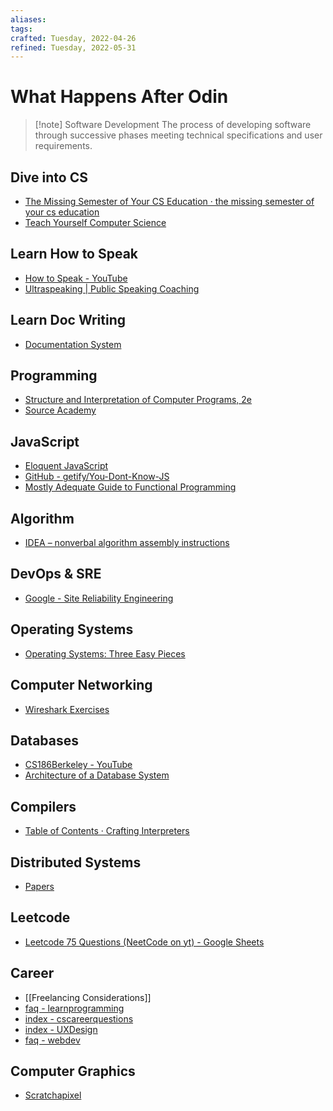 ```yaml
---
aliases:
tags:
crafted: Tuesday, 2022-04-26
refined: Tuesday, 2022-05-31
---
```


# What Happens After Odin

> [!note] Software Development
> The process of developing software through successive phases meeting technical specifications and user requirements.

## Dive into CS

- [The Missing Semester of Your CS Education · the missing semester of your cs education](https://missing.csail.mit.edu/)
- [Teach Yourself Computer Science](https://teachyourselfcs.com/)

## Learn How to Speak

- [How to Speak - YouTube](https://www.youtube.com/watch?v=Unzc731iCUY)
- [Ultraspeaking | Public Speaking Coaching](https://ultraspeaking.com/)

## Learn Doc Writing

- [Documentation System](https://documentation.divio.com/)

## Programming

- [Structure and Interpretation of Computer Programs, 2e](http://sarabander.github.io/sicp/)
- [Source Academy](https://sourceacademy.org/sicpjs/making-of)

## JavaScript

- [Eloquent JavaScript](https://eloquentjavascript.net/)
- [GitHub - getify/You-Dont-Know-JS](https://github.com/getify/You-Dont-Know-JS)
- [Mostly Adequate Guide to Functional Programming](https://mostly-adequate.gitbook.io/mostly-adequate-guide/)

## Algorithm

- [IDEA – nonverbal algorithm assembly instructions](https://idea-instructions.com/)

## DevOps & SRE

- [Google - Site Reliability Engineering](https://sre.google/sre-book/table-of-contents/)

## Operating Systems

- [Operating Systems: Three Easy Pieces](https://pages.cs.wisc.edu/~remzi/OSTEP/)

## Computer Networking

- [Wireshark Exercises](https://gaia.cs.umass.edu/kurose_ross/wireshark.php)

## Databases

- [CS186Berkeley - YouTube](https://www.youtube.com/user/CS186Berkeley/videos)
- [Architecture of a Database System](https://dsf.berkeley.edu/papers/fntdb07-architecture.pdf)

## Compilers

- [Table of Contents · Crafting Interpreters](https://craftinginterpreters.com/contents.html)

## Distributed Systems

- [Papers](http://dsrg.pdos.csail.mit.edu/papers/)

## Leetcode

- [Leetcode 75 Questions (NeetCode on yt) - Google Sheets](https://docs.google.com/spreadsheets/d/1A2PaQKcdwO_lwxz9bAnxXnIQayCouZP6d-ENrBz_NXc/edit#gid=0)

## Career

- [[Freelancing Considerations]]
- [faq - learnprogramming](https://www.reddit.com/r/learnprogramming/wiki/faq)
- [index - cscareerquestions](https://www.reddit.com/r/cscareerquestions/wiki/index)
- [index - UXDesign](https://www.reddit.com/r/UXDesign/wiki/index)
- [faq - webdev](https://www.reddit.com/r/webdev/wiki/faq)

## Computer Graphics

- [Scratchapixel](https://www.scratchapixel.com/)
